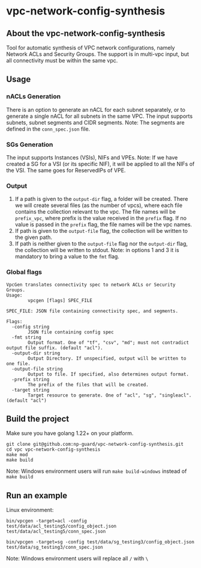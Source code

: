 # vpc-network-config-synthesis

## About the vpc-network-config-synthesis
Tool for automatic synthesis of VPC network configurations, namely Network ACLs and Security Groups.
The support is in multi-vpc input, but all connectivity must be within the same vpc.

## Usage

### nACLs Generation
There is an option to generate an nACL for each subnet separately, or to generate a single nACL for all subnets in the same VPC.
The input supports subnets, subnet segments and CIDR segments.
Note: The segments are defined in the `conn_spec.json` file.

### SGs Generation
The input supports Instances (VSIs), NIFs and VPEs.
Note: If we have created a SG for a VSI (or its specific NIF), it will be applied to all the NIFs of the VSI. The same goes for ReservedIPs of VPE.

### Output
1. If a path is given to the `output-dir` flag, a folder will be created. There we will create several files (as the number of vpcs), where each file contains the collection relevant to the vpc. The file names will be `prefix_vpc`, where prefix is ​​the value received in the `prefix` flag. If no value is passed in the `prefix` flag, the file names will be the vpc names.
2. If path is given to the `output-file` flag, the collection will be written to the given path.
3. If path is neither given to the `output-file` flag nor the `output-dir` flag, the collection will be written to stdout.
Note: in options 1 and 3 it is mandatory to bring a value to the `fmt` flag.

### Global flags
```commandline
VpcGen translates connectivity spec to network ACLs or Security Groups.
Usage:
        vpcgen [flags] SPEC_FILE

SPEC_FILE: JSON file containing connectivity spec, and segments.

Flags:
  -config string
        JSON file containing config spec
  -fmt string
        Output format. One of "tf", "csv", "md"; must not contradict output file suffix. (default "acl").
  -output-dir string
        Output Directory. If unspecified, output will be written to one file.
  -output-file string
        Output to file. If specified, also determines output format.
  -prefix string
        The prefix of the files that will be created.
  -target string
        Target resource to generate. One of "acl", "sg", "singleacl". (default "acl")
```

## Build the project
Make sure you have golang 1.22+ on your platform.

```commandline
git clone git@github.com:np-guard/vpc-network-config-synthesis.git
cd vpc vpc-network-config-synthesis
make mod
make build
```

Note: Windows environment users will run `make build-windows` instead of `make build`


## Run an example
Linux environment:

```commandline
bin/vpcgen -target=acl -config test/data/acl_testing5/config_object.json test/data/acl_testing5/conn_spec.json

bin/vpcgen -target=sg -config test/data/sg_testing3/config_object.json test/data/sg_testing3/conn_spec.json
```

Note: Windows environment users will replace all `/` with `\`